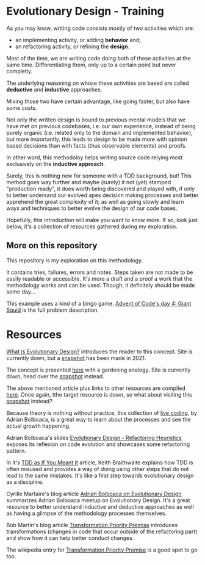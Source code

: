 # Evolutionary Design - Training

As you may know, writing code consists mostly of two activities which are:

- an implementing activity, or adding **behavior** and;
- an refactoring activity, or refining the **design**.

Most of the time, we are writing code doing both of these activities at the same time. Differentiating them, only up to a certain point but never completly.

The underlying reasoning on whose these activities are based are called **deductive** and **inductive** approaches.

Mixing those two have certain advantage, like going faster, but also have some costs.

Not only the written design is bound to previous mental models that we have met on previous codebases, i.e. our own experience, instead of being purely organic (i.e. related only to the domain and implemented behavior), but more importantly, this leads to design to be made more with opinion based decisions than with facts (thus observable elements) and proofs.

In other word, this methodoloy helps writing source code relying most exclusively on the **inductive approach**.

Surely, this is nothing new for someone with a TDD background, but! This method goes way further and maybe (surely) it not (yet) stamped "production ready", it does worth being discovered and played with, if only to better undersand our evolved apes decision making processes and better apprehend the great complexity of it; as well as going slowly and learn ways and techniques to better evolve the design of our code bases.


Hopefully, this introduction will make you want to know more. If so, look just below, it's a collection of resources gathered during my exploration.

## More on this repository
This repository is my exploration on this methodology.

It contains tries, failures, errors and notes. Steps taken are not made to be easily readable or accessible. It's more a draft and a proof a work that the methodology works and can be used. Though, it definitely should be made some day...

This example uses a kind of a bingo game. [Advent of Code's day 4: Giant Squid](https://adventofcode.com/2021/day/4) is the full problem description.

# Resources
[What is Evolutionary Design?](https://blog.adrianbolboaca.ro/2017/05/what-is-evolutionary-design/) introduces the reader to this concept. Site is currently down, but a [snapshot](https://web.archive.org/web/20210624124613/https://blog.adrianbolboaca.ro/2018/05/what-is-evolutionary-design/) has been made in 2021.

The concept is presented [here](https://web.archive.org/web/20210624121834/https://blog.adrianbolboaca.ro/2017/06/evolutionary-design-normalize-growth/) with a gardening analogy. Site is currently down, head over the [snapshot](https://web.archive.org/web/20210624121834/https://blog.adrianbolboaca.ro/2017/06/evolutionary-design-normalize-growth/) instead.

The above mentioned article plus links to other resources are compiled [here](https://blog.adrianbolboaca.ro/evolutionary-design/). Once again, tthe target resource is down, so what about visiting this [snapshot](https://web.archive.org/web/20201128070715/https://blog.adrianbolboaca.ro/evolutionary-design/) instead?

Because theory is nothing without practice, this collection of [live coding](https://www.youtube.com/playlist?list=PLlOmk325wSKLjw_RGzpBV8MIfi4zSlbwM), by Adrian Bolboaca, is a great way to learn about the processes and see the actual growth happening.

Adrian Bolboaca's slides [Evolutionary Design - Refactoring Heuristics](https://www.slideshare.net/adibolb/evolutionary-design-refactoring-heuristics) exposes its reflexion on code evolution and showcases some refactoring pattern.

In it's [TDD as If You Meant It](https://cumulative-hypotheses.org/2011/08/30/tdd-as-if-you-meant-it/) article, Keith Braithwaite explains how TDD is often misused and provides a way of doing using other steps that do not lead to the same mistakes. It's like a first step towards evolutionary design as a discipline.

Cyrille Martaire's blog article [Adrian Bolboaca on Evolutionary Design](https://medium.com/@cyrillemartraire/adrian-bolboaca-on-evolutionary-design-inductive-vs-deductive-approaches-a7cead4bdd20) summarizes Adrian Bolboaca meetup on Evolutionary Design. It's a great resource to better understand inductive and deductive approaches as well as having a glimpse of the methodology processes themselves.

 Bob Martin's blog article [Transformation Priority Premise](https://blog.cleancoder.com/uncle-bob/2013/05/27/TheTransformationPriorityPremise.html) introduces transformations (changes in code that occur outside of the refactoring part) and show how it can help better conduct changes.

The wikipedia entry for [Transformation Priority Premise](https://en.wikipedia.org/wiki/Transformation_Priority_Premise) is a good spot to go too.
